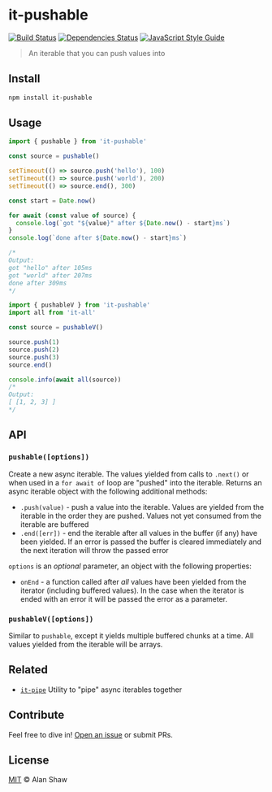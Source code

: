 # it-pushable

[![Build Status](https://github.com/alanshaw/it-pushable/actions/workflows/js-test-and-release.yml/badge.svg?branch=master)](https://github.com/alanshaw/it-pushable/actions/workflows/js-test-and-release.yml)
[![Dependencies Status](https://david-dm.org/alanshaw/it-pushable/status.svg)](https://david-dm.org/alanshaw/it-pushable)
[![JavaScript Style Guide](https://img.shields.io/badge/code_style-standard-brightgreen.svg)](https://standardjs.com)

> An iterable that you can push values into

## Install

```sh
npm install it-pushable
```

## Usage

```js
import { pushable } from 'it-pushable'

const source = pushable()

setTimeout(() => source.push('hello'), 100)
setTimeout(() => source.push('world'), 200)
setTimeout(() => source.end(), 300)

const start = Date.now()

for await (const value of source) {
  console.log(`got "${value}" after ${Date.now() - start}ms`)
}
console.log(`done after ${Date.now() - start}ms`)

/*
Output:
got "hello" after 105ms
got "world" after 207ms
done after 309ms
*/
```

```js
import { pushableV } from 'it-pushable'
import all from 'it-all'

const source = pushableV()

source.push(1)
source.push(2)
source.push(3)
source.end()

console.info(await all(source))
/*
Output:
[ [1, 2, 3] ]
*/
```

## API

### `pushable([options])`

Create a new async iterable. The values yielded from calls to `.next()` or when used in a `for await of` loop are "pushed" into the iterable. Returns an async iterable object with the following additional methods:

* `.push(value)` - push a value into the iterable. Values are yielded from the iterable in the order they are pushed. Values not yet consumed from the iterable are buffered
* `.end([err])` - end the iterable after all values in the buffer (if any) have been yielded. If an error is passed the buffer is cleared immediately and the next iteration will throw the passed error

`options` is an _optional_ parameter, an object with the following properties:

* `onEnd` - a function called after _all_ values have been yielded from the iterator (including buffered values). In the case when the iterator is ended with an error it will be passed the error as a parameter.

### `pushableV([options])`

Similar to `pushable`, except it yields multiple buffered chunks at a time. All values yielded from the iterable will be arrays.

## Related

* [`it-pipe`](https://www.npmjs.com/package/it-pipe) Utility to "pipe" async iterables together

## Contribute

Feel free to dive in! [Open an issue](https://github.com/alanshaw/it-pushable/issues/new) or submit PRs.

## License

[MIT](LICENSE) © Alan Shaw
